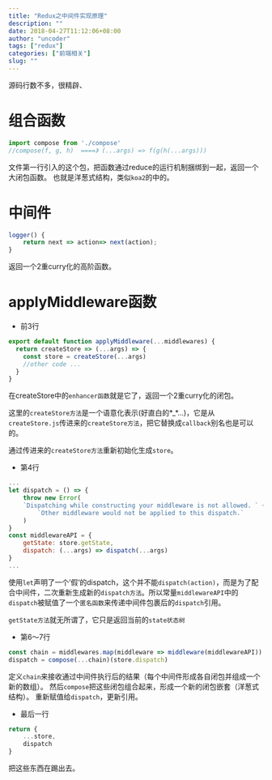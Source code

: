 ```yaml
---
title: "Redux之中间件实现原理"
description: ""
date: 2018-04-27T11:12:06+08:00
author: "uncoder"
tags: ["redux"]
categories: ["前端相关"]
slug: ""
---
```


源码行数不多，很精辟、

<!--more-->
# 组合函数

```js
import compose from './compose'
//compose(f, g, h)  ====》 (...args) => f(g(h(...args)))
```
文件第一行引入的这个包，把函数通过reduce的运行机制捆绑到一起，返回一个大闭包函数。
也就是洋葱式结构，类似`koa2`的中的。

# 中间件

```js
logger() {
    return next => action=> next(action);
}
```
返回一个2重curry化的高阶函数。

# applyMiddleware函数

- 前3行

```js
export default function applyMiddleware(...middlewares) {
  return createStore => (...args) => {
    const store = createStore(...args)
    //other code ...
  }
}
```

在createStore中的`enhancer函数`就是它了，返回一个2重curry化的闭包。

这里的`createStore方法`是一个语意化表示(好直白的*_*...)，它是从`createStore.js`传进来的`createStore方法`，把它替换成`callback`别名也是可以的。

通过传进来的`createStore方法`重新初始化生成`store`。

- 第4行

```js
...
let dispatch = () => {
    throw new Error(
    `Dispatching while constructing your middleware is not allowed. ` +
        `Other middleware would not be applied to this dispatch.`
    )
}
const middlewareAPI = {
    getState: store.getState,
    dispatch: (...args) => dispatch(...args)
}
...
```

使用`let`声明了一个’假‘的dispatch，这个并不能`dispatch(action)`，而是为了配合中间件，二次重新生成新的`dispatch方法`。所以常量`middlewareAPI`中的`dispatch`被赋值了一个`匿名函数`来传递中间件包裹后的`dispatch`引用。

`getState方法`就无所谓了，它只是返回当前的`state状态树`

- 第6～7行

```js
const chain = middlewares.map(middleware => middleware(middlewareAPI))
dispatch = compose(...chain)(store.dispatch)
```

定义`chain`来接收通过中间件执行后的结果（每个中间件形成各自闭包并组成一个新的数组）。
然后`compose`把这些闭包组合起来，形成一个新的闭包嵌套（洋葱式结构）。
重新赋值给`dispatch`，更新引用。

- 最后一行

```js
return {
    ...store,
    dispatch
}
```
把这些东西在踢出去。